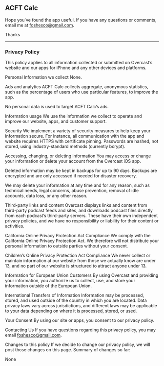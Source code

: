 <h2>ACFT Calc</h2>

Hope you've found the app useful. If you have any questions or comments, email me at foshesco@gmail.com.

Thanks



----------------------------------------------------------------------------------------------------------------------------------------





<h3>Privacy Policy</h3>

This policy applies to all information collected or submitted on Overcast’s website and our apps for iPhone and any other devices and platforms.

Personal Information we collect
None.

Ads and analytics
ACFT Calc collects aggregate, anonymous statistics, such as the percentage of users who use particular features, to improve the app.

No personal data is used to target ACFT Calc’s ads.

Information usage
We use the information we collect to operate and improve our website, apps, and customer support.

Security
We implement a variety of security measures to help keep your information secure. For instance, all communication with the app and website requires HTTPS with certificate pinning. Passwords are hashed, not stored, using industry-standard methods (currently bcrypt).

Accessing, changing, or deleting information
You may access or change your information or delete your account from the Overcast iOS app.

Deleted information may be kept in backups for up to 90 days. Backups are encrypted and are only accessed if needed for disaster recovery.

We may delete your information at any time and for any reason, such as technical needs, legal concerns, abuse prevention, removal of idle accounts, data loss, or any other reason.

Third-party links and content
Overcast displays links and content from third-party podcast feeds and sites, and downloads podcast files directly from each podcast’s third-party servers. These have their own independent privacy policies, and we have no responsibility or liability for their content or activities.

California Online Privacy Protection Act Compliance
We comply with the California Online Privacy Protection Act. We therefore will not distribute your personal information to outside parties without your consent.

Children’s Online Privacy Protection Act Compliance
We never collect or maintain information at our website from those we actually know are under 13, and no part of our website is structured to attract anyone under 13.

Information for European Union Customers
By using Overcast and providing your information, you authorize us to collect, use, and store your information outside of the European Union.

International Transfers of Information
Information may be processed, stored, and used outside of the country in which you are located. Data privacy laws vary across jurisdictions, and different laws may be applicable to your data depending on where it is processed, stored, or used.

Your Consent
By using our site or apps, you consent to our privacy policy.

Contacting Us
If you have questions regarding this privacy policy, you may email foshesco@gmail.com.

Changes to this policy
If we decide to change our privacy policy, we will post those changes on this page. Summary of changes so far:

None

